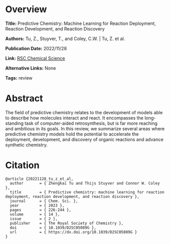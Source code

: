 # Overview
**Title:**
Predictive Chemistry: Machine Learning for Reaction Deployment, Reaction Development, and Reaction Discovery

**Authors:**
Tu, Z., Stuyver, T., and Coley, C.W. |
Tu, Z. et al.

**Publication Date:**
2022/11/28

**Link:**
[RSC Chemical Science](https://pubs.rsc.org/en/content/articlelanding/2023/sc/d2sc05089g)

**Alternative Links:**
None

**Tags:**
review


# Abstract
The field of predictive chemistry relates to the development of models able to describe how molecules interact and react.
It encompasses the long-standing task of computer-aided retrosynthesis, but is far more reaching and ambitious in its goals.
In this review, we summarize several areas where predictive chemistry models hold the potential to accelerate the deployment, development, and discovery of organic reactions and advance synthetic chemistry.


# Citation
```
@article {20221128_tu_z_et_al,
  author       = { Zhengkai Tu and Thijs Stuyver and Connor W. Coley },
  title        = { Predictive chemistry: machine learning for reaction deployment, reaction development, and reaction discovery },
  journal      = { Chem. Sci. },
  year         = { 2023 },
  pages        = { 226-244 },
  volume       = { 14 },
  issue        = { 2 },
  publisher    = { The Royal Society of Chemistry },
  doi          = { 10.1039/D2SC05089G },
  url          = { https://dx.doi.org/10.1039/D2SC05089G }
}
```
